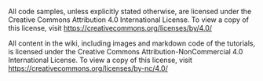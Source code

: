 All code samples, unless explicitly stated otherwise, are licensed under the Creative Commons Attribution 4.0 International License. To view a copy of this license, visit https://creativecommons.org/licenses/by/4.0/

All content in the wiki, including images and markdown code of the tutorials, is licensed under the Creative Commons Attribution-NonCommercial 4.0 International License. To view a copy of this license, visit https://creativecommons.org/licenses/by-nc/4.0/
